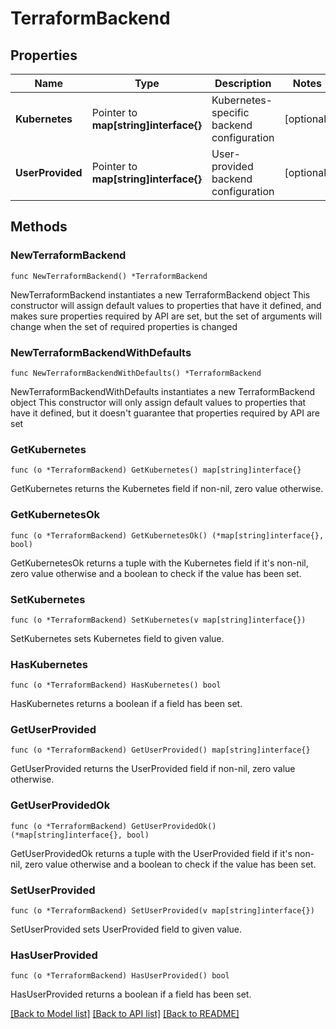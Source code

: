 # TerraformBackend

## Properties

Name | Type | Description | Notes
------------ | ------------- | ------------- | -------------
**Kubernetes** | Pointer to **map[string]interface{}** | Kubernetes-specific backend configuration | [optional] 
**UserProvided** | Pointer to **map[string]interface{}** | User-provided backend configuration | [optional] 

## Methods

### NewTerraformBackend

`func NewTerraformBackend() *TerraformBackend`

NewTerraformBackend instantiates a new TerraformBackend object
This constructor will assign default values to properties that have it defined,
and makes sure properties required by API are set, but the set of arguments
will change when the set of required properties is changed

### NewTerraformBackendWithDefaults

`func NewTerraformBackendWithDefaults() *TerraformBackend`

NewTerraformBackendWithDefaults instantiates a new TerraformBackend object
This constructor will only assign default values to properties that have it defined,
but it doesn't guarantee that properties required by API are set

### GetKubernetes

`func (o *TerraformBackend) GetKubernetes() map[string]interface{}`

GetKubernetes returns the Kubernetes field if non-nil, zero value otherwise.

### GetKubernetesOk

`func (o *TerraformBackend) GetKubernetesOk() (*map[string]interface{}, bool)`

GetKubernetesOk returns a tuple with the Kubernetes field if it's non-nil, zero value otherwise
and a boolean to check if the value has been set.

### SetKubernetes

`func (o *TerraformBackend) SetKubernetes(v map[string]interface{})`

SetKubernetes sets Kubernetes field to given value.

### HasKubernetes

`func (o *TerraformBackend) HasKubernetes() bool`

HasKubernetes returns a boolean if a field has been set.

### GetUserProvided

`func (o *TerraformBackend) GetUserProvided() map[string]interface{}`

GetUserProvided returns the UserProvided field if non-nil, zero value otherwise.

### GetUserProvidedOk

`func (o *TerraformBackend) GetUserProvidedOk() (*map[string]interface{}, bool)`

GetUserProvidedOk returns a tuple with the UserProvided field if it's non-nil, zero value otherwise
and a boolean to check if the value has been set.

### SetUserProvided

`func (o *TerraformBackend) SetUserProvided(v map[string]interface{})`

SetUserProvided sets UserProvided field to given value.

### HasUserProvided

`func (o *TerraformBackend) HasUserProvided() bool`

HasUserProvided returns a boolean if a field has been set.


[[Back to Model list]](../README.md#documentation-for-models) [[Back to API list]](../README.md#documentation-for-api-endpoints) [[Back to README]](../README.md)


